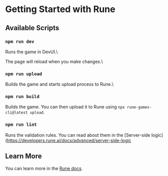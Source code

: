 # Getting Started with Rune

## Available Scripts

### `npm run dev`

Runs the game in DevUI.\

The page will reload when you make changes.\

### `npm run upload`

Builds the game and starts upload process to Rune.\

### `npm run build`

Builds the game. You can then upload it to Rune using `npx rune-games-cli@latest upload`.

### `npm run lint`

Runs the validation rules. You can read about them in the [Server-side logic](https://developers.rune.ai/docs/advanced/server-side-logic


## Learn More

You can learn more in the [Rune docs](https://developers.rune.ai/docs/quick-start).